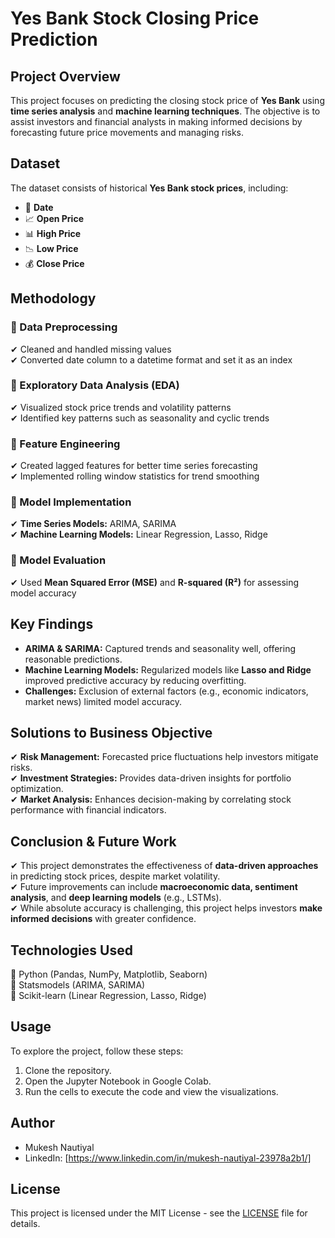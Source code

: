 # Yes Bank Stock Closing Price Prediction  

## Project Overview  
This project focuses on predicting the closing stock price of **Yes Bank** using **time series analysis** and **machine learning techniques**. The objective is to assist investors and financial analysts in making informed decisions by forecasting future price movements and managing risks.  

## Dataset  
The dataset consists of historical **Yes Bank stock prices**, including:  
- 📅 **Date**  
- 📈 **Open Price**  
- 📊 **High Price**  
- 📉 **Low Price**  
- 💰 **Close Price**  

## Methodology  

### 🔹 Data Preprocessing  
✔ Cleaned and handled missing values  
✔ Converted date column to a datetime format and set it as an index  

### 🔹 Exploratory Data Analysis (EDA)  
✔ Visualized stock price trends and volatility patterns  
✔ Identified key patterns such as seasonality and cyclic trends  

### 🔹 Feature Engineering  
✔ Created lagged features for better time series forecasting  
✔ Implemented rolling window statistics for trend smoothing  

### 🔹 Model Implementation  
✔ **Time Series Models:** ARIMA, SARIMA  
✔ **Machine Learning Models:** Linear Regression, Lasso, Ridge  

### 🔹 Model Evaluation  
✔ Used **Mean Squared Error (MSE)** and **R-squared (R²)** for assessing model accuracy  

## Key Findings  
- **ARIMA & SARIMA:** Captured trends and seasonality well, offering reasonable predictions.  
- **Machine Learning Models:** Regularized models like **Lasso and Ridge** improved predictive accuracy by reducing overfitting.  
- **Challenges:** Exclusion of external factors (e.g., economic indicators, market news) limited model accuracy.  

## Solutions to Business Objective  
✔ **Risk Management:** Forecasted price fluctuations help investors mitigate risks.  
✔ **Investment Strategies:** Provides data-driven insights for portfolio optimization.  
✔ **Market Analysis:** Enhances decision-making by correlating stock performance with financial indicators.  

## Conclusion & Future Work  
✔ This project demonstrates the effectiveness of **data-driven approaches** in predicting stock prices, despite market volatility.  
✔ Future improvements can include **macroeconomic data, sentiment analysis**, and **deep learning models** (e.g., LSTMs).  
✔ While absolute accuracy is challenging, this project helps investors **make informed decisions** with greater confidence.  

## Technologies Used  
🔹 Python (Pandas, NumPy, Matplotlib, Seaborn)  
🔹 Statsmodels (ARIMA, SARIMA)  
🔹 Scikit-learn (Linear Regression, Lasso, Ridge)  


## Usage

To explore the project, follow these steps:

1. Clone the repository.
2. Open the Jupyter Notebook in Google Colab.
3. Run the cells to execute the code and view the visualizations.

## Author

* Mukesh Nautiyal
* LinkedIn: [https://www.linkedin.com/in/mukesh-nautiyal-23978a2b1/]

## License

This project is licensed under the MIT License - see the [LICENSE](LICENSE) file for details.
